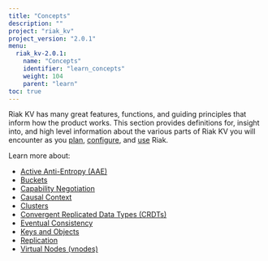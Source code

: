 ```yaml
---
title: "Concepts"
description: ""
project: "riak_kv"
project_version: "2.0.1"
menu:
  riak_kv-2.0.1:
    name: "Concepts"
    identifier: "learn_concepts"
    weight: 104
    parent: "learn"
toc: true
---
```


[concept aae]: /riak/kv/2.0.1/learn/concepts/active-anti-entropy
[concept buckets]: /riak/kv/2.0.1/learn/concepts/buckets
[concept cap neg]: /riak/kv/2.0.1/learn/concepts/capability-negotiation
[concept causal context]: /riak/kv/2.0.1/learn/concepts/causal-context
[concept clusters]: /riak/kv/2.0.1/learn/concepts/clusters
[concept crdts]: /riak/kv/2.0.1/learn/concepts/crdts
[concept eventual consistency]: /riak/kv/2.0.1/learn/concepts/eventual-consistency
[concept keys objects]: /riak/kv/2.0.1/learn/concepts/keys-and-objects
[concept replication]: /riak/kv/2.0.1/learn/concepts/replication
[concept strong consistency]: /riak/kv/2.0.1/using/reference/strong-consistency
[concept vnodes]: /riak/kv/2.0.1/learn/concepts/vnodes
[config index]: /riak/kv/2.0.1/configuring
[plan index]: /riak/kv/2.0.1/setup/planning
[use index]: /riak/kv/2.0.1/using/


Riak KV has many great features, functions, and guiding principles that inform how the product works. This section provides definitions for, insight into, and high level information about the various parts of Riak KV you will encounter as you [plan][plan index], [configure][config index], and [use][use index] Riak.  

Learn more about:

* [Active Anti-Entropy (AAE)][concept aae]
* [Buckets][concept buckets]
* [Capability Negotiation][concept cap neg]
* [Causal Context][concept causal context]
* [Clusters][concept clusters]
* [Convergent Replicated Data Types (CRDTs)][concept crdts]
* [Eventual Consistency][concept eventual consistency]
* [Keys and Objects][concept keys objects]
* [Replication][concept replication]
* [Virtual Nodes (vnodes)][concept vnodes]
